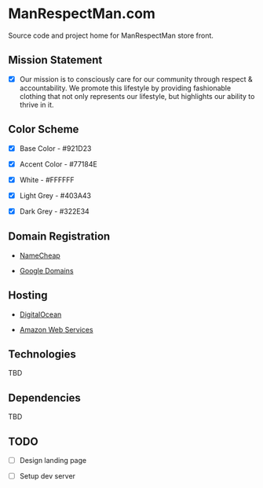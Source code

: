 # ManRespectMan.com

Source code and project home for ManRespectMan store front.

## Mission Statement

- [x] Our mission is to consciously care for our community through respect &
accountability. We promote this lifestyle by providing fashionable clothing that
not only represents our lifestyle, but highlights our ability to thrive in it.

## Color Scheme

- [x] Base Color - #921D23

- [x] Accent Color - #77184E

- [x] White - #FFFFFF

- [x] Light Grey - #403A43

- [x] Dark Grey - #322E34

## Domain Registration

* [NameCheap](https://www.namecheap.com/)

* [Google Domains](https://domains.google.com/registrar)

## Hosting

* [DigitalOcean](https://www.digitalocean.com)

* [Amazon Web Services](https://aws.amazon.com/)

## Technologies

TBD

## Dependencies

TBD

## TODO

- [ ] Design landing page

- [ ] Setup dev server
